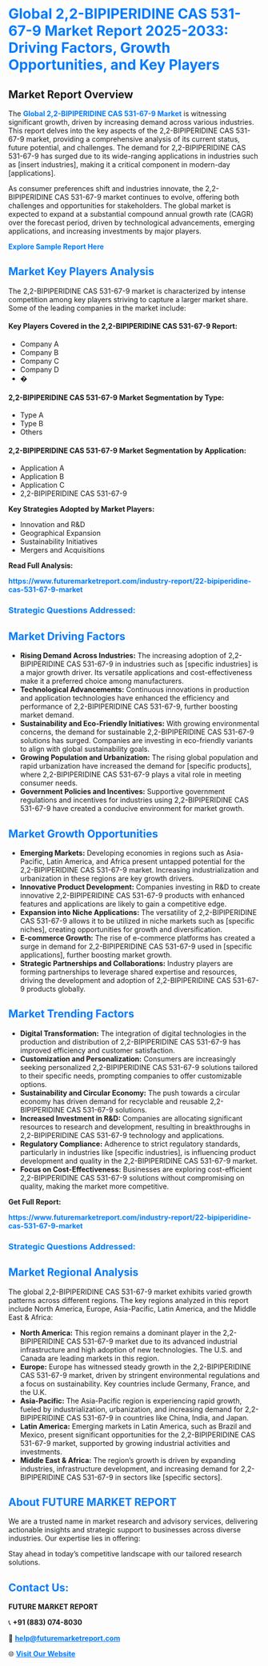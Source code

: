 <h1 style="color: #007BFF;">Global 2,2-BIPIPERIDINE CAS 531-67-9 Market Report 2025-2033: Driving Factors, Growth Opportunities, and Key Players</h1>

<section id="overview">
<h2>Market Report Overview</h2>
<p>The <a href="https://www.futuremarketreport.com/industry-report/22-bipiperidine-cas-531-67-9-market" style="color: #007BFF; text-decoration: none;"><strong>Global 2,2-BIPIPERIDINE CAS 531-67-9 Market</strong></a> is witnessing significant growth, driven by increasing demand across various industries. This report delves into the key aspects of the 2,2-BIPIPERIDINE CAS 531-67-9 market, providing a comprehensive analysis of its current status, future potential, and challenges. The demand for 2,2-BIPIPERIDINE CAS 531-67-9 has surged due to its wide-ranging applications in industries such as [insert industries], making it a critical component in modern-day [applications].</p>
<p>As consumer preferences shift and industries innovate, the 2,2-BIPIPERIDINE CAS 531-67-9 market continues to evolve, offering both challenges and opportunities for stakeholders. The global market is expected to expand at a substantial compound annual growth rate (CAGR) over the forecast period, driven by technological advancements, emerging applications, and increasing investments by major players.</p>
</section>

<section id="overview">
<p><a href="https://www.futuremarketreport.com/request-sample/reportId=119558" style="color: #007BFF; text-decoration: none;"><strong>Explore Sample Report Here</strong></a></p>
</section>

<section id="key-players">
<h2 style="color: #007BFF;">Market Key Players Analysis</h2>
<p>The 2,2-BIPIPERIDINE CAS 531-67-9 market is characterized by intense competition among key players striving to capture a larger market share. Some of the leading companies in the market include:</p>
<h4>Key Players Covered in the 2,2-BIPIPERIDINE CAS 531-67-9 Report:</h4>
<ul><li>Company A</li><li>Company B</li><li>Company C</li><li>Company D</li><li>�</li></ul>
<h4>2,2-BIPIPERIDINE CAS 531-67-9 Market Segmentation by Type:</h4>
<ul><li>Type A</li><li>Type B</li><li>Others</li></ul>

<h4>2,2-BIPIPERIDINE CAS 531-67-9 Market Segmentation by Application:</h4>
<ul><li>Application A</li><li>Application B</li><li>Application C</li><li>2,2-BIPIPERIDINE CAS 531-67-9</li></ul>
<p><strong>Key Strategies Adopted by Market Players:</strong></p>
<ul>
<li>Innovation and R&D</li>
<li>Geographical Expansion</li>
<li>Sustainability Initiatives</li>
<li>Mergers and Acquisitions</li>
</ul>
</section>

<section>
<p><strong>Read Full Analysis: </strong></p><a href="https://www.futuremarketreport.com/industry-report/22-bipiperidine-cas-531-67-9-market" style="color: #007BFF; text-decoration: none;"><strong>https://www.futuremarketreport.com/industry-report/22-bipiperidine-cas-531-67-9-market</strong></a>
<h3 style="color: #007BFF;">Strategic Questions Addressed:</h3>
</section>

<section id="driving-factors">
<h2 style="color: #007BFF;">Market Driving Factors</h2>
<ul>
<li><strong>Rising Demand Across Industries:</strong> The increasing adoption of 2,2-BIPIPERIDINE CAS 531-67-9 in industries such as [specific industries] is a major growth driver. Its versatile applications and cost-effectiveness make it a preferred choice among manufacturers.</li>
<li><strong>Technological Advancements:</strong> Continuous innovations in production and application technologies have enhanced the efficiency and performance of 2,2-BIPIPERIDINE CAS 531-67-9, further boosting market demand.</li>
<li><strong>Sustainability and Eco-Friendly Initiatives:</strong> With growing environmental concerns, the demand for sustainable 2,2-BIPIPERIDINE CAS 531-67-9 solutions has surged. Companies are investing in eco-friendly variants to align with global sustainability goals.</li>
<li><strong>Growing Population and Urbanization:</strong> The rising global population and rapid urbanization have increased the demand for [specific products], where 2,2-BIPIPERIDINE CAS 531-67-9 plays a vital role in meeting consumer needs.</li>
<li><strong>Government Policies and Incentives:</strong> Supportive government regulations and incentives for industries using 2,2-BIPIPERIDINE CAS 531-67-9 have created a conducive environment for market growth.</li>
</ul>
</section>

<section id="growth-opportunities">
<h2 style="color: #007BFF;">Market Growth Opportunities</h2>
<ul>
<li><strong>Emerging Markets:</strong> Developing economies in regions such as Asia-Pacific, Latin America, and Africa present untapped potential for the 2,2-BIPIPERIDINE CAS 531-67-9 market. Increasing industrialization and urbanization in these regions are key growth drivers.</li>
<li><strong>Innovative Product Development:</strong> Companies investing in R&D to create innovative 2,2-BIPIPERIDINE CAS 531-67-9 products with enhanced features and applications are likely to gain a competitive edge.</li>
<li><strong>Expansion into Niche Applications:</strong> The versatility of 2,2-BIPIPERIDINE CAS 531-67-9 allows it to be utilized in niche markets such as [specific niches], creating opportunities for growth and diversification.</li>
<li><strong>E-commerce Growth:</strong> The rise of e-commerce platforms has created a surge in demand for 2,2-BIPIPERIDINE CAS 531-67-9 used in [specific applications], further boosting market growth.</li>
<li><strong>Strategic Partnerships and Collaborations:</strong> Industry players are forming partnerships to leverage shared expertise and resources, driving the development and adoption of 2,2-BIPIPERIDINE CAS 531-67-9 products globally.</li>
</ul>
</section>

<section id="trending-factors">
<h2 style="color: #007BFF;">Market Trending Factors</h2>
<ul>
<li><strong>Digital Transformation:</strong> The integration of digital technologies in the production and distribution of 2,2-BIPIPERIDINE CAS 531-67-9 has improved efficiency and customer satisfaction.</li>
<li><strong>Customization and Personalization:</strong> Consumers are increasingly seeking personalized 2,2-BIPIPERIDINE CAS 531-67-9 solutions tailored to their specific needs, prompting companies to offer customizable options.</li>
<li><strong>Sustainability and Circular Economy:</strong> The push towards a circular economy has driven demand for recyclable and reusable 2,2-BIPIPERIDINE CAS 531-67-9 solutions.</li>
<li><strong>Increased Investment in R&D:</strong> Companies are allocating significant resources to research and development, resulting in breakthroughs in 2,2-BIPIPERIDINE CAS 531-67-9 technology and applications.</li>
<li><strong>Regulatory Compliance:</strong> Adherence to strict regulatory standards, particularly in industries like [specific industries], is influencing product development and quality in the 2,2-BIPIPERIDINE CAS 531-67-9 market.</li>
<li><strong>Focus on Cost-Effectiveness:</strong> Businesses are exploring cost-efficient 2,2-BIPIPERIDINE CAS 531-67-9 solutions without compromising on quality, making the market more competitive.</li>
</ul>
</section>

<section>
<p><strong>Get Full Report: </strong></p><a href="https://www.futuremarketreport.com/industry-report/22-bipiperidine-cas-531-67-9-market" style="color: #007BFF; text-decoration: none;"><strong>https://www.futuremarketreport.com/industry-report/22-bipiperidine-cas-531-67-9-market</strong></a>
<h3 style="color: #007BFF;">Strategic Questions Addressed:</h3>
</section>


<section id="regional-analysis">
<h2 style="color: #007BFF;">Market Regional Analysis</h2>
<p>The global 2,2-BIPIPERIDINE CAS 531-67-9 market exhibits varied growth patterns across different regions. The key regions analyzed in this report include North America, Europe, Asia-Pacific, Latin America, and the Middle East & Africa:</p>
<ul>
<li><strong>North America:</strong> This region remains a dominant player in the 2,2-BIPIPERIDINE CAS 531-67-9 market due to its advanced industrial infrastructure and high adoption of new technologies. The U.S. and Canada are leading markets in this region.</li>
<li><strong>Europe:</strong> Europe has witnessed steady growth in the 2,2-BIPIPERIDINE CAS 531-67-9 market, driven by stringent environmental regulations and a focus on sustainability. Key countries include Germany, France, and the U.K.</li>
<li><strong>Asia-Pacific:</strong> The Asia-Pacific region is experiencing rapid growth, fueled by industrialization, urbanization, and increasing demand for 2,2-BIPIPERIDINE CAS 531-67-9 in countries like China, India, and Japan.</li>
<li><strong>Latin America:</strong> Emerging markets in Latin America, such as Brazil and Mexico, present significant opportunities for the 2,2-BIPIPERIDINE CAS 531-67-9 market, supported by growing industrial activities and investments.</li>
<li><strong>Middle East & Africa:</strong> The region’s growth is driven by expanding industries, infrastructure development, and increasing demand for 2,2-BIPIPERIDINE CAS 531-67-9 in sectors like [specific sectors].</li>
</ul>
</section>

<footer>
<h2 style="color: #007BFF;">About FUTURE MARKET REPORT</h2>
<p>We are a trusted name in market research and advisory services, delivering actionable insights and strategic support to businesses across diverse industries. Our expertise lies in offering:</p>

<p>Stay ahead in today’s competitive landscape with our tailored research solutions.</p>

<h2 style="color: #007BFF;">Contact Us:</h2>
<p><strong>FUTURE MARKET REPORT</strong></p>
<p>📞 <strong>+91 (883) 074-8030</strong></p>
<p>📧 <strong><a href="mailto:help@futuremarketreport.com" style="color: #007BFF;">help@futuremarketreport.com</a></strong></p>
<p>🌐 <strong><a href="https://www.futuremarketreport.com/" style="color: #007BFF;">Visit Our Website</a></strong></p>
</footer>